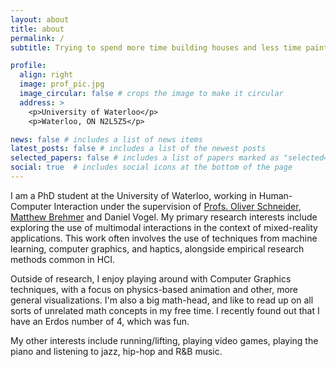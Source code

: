 ```yaml
---
layout: about
title: about
permalink: /
subtitle: Trying to spend more time building houses and less time painting walls.

profile:
  align: right
  image: prof_pic.jpg
  image_circular: false # crops the image to make it circular
  address: >
    <p>University of Waterloo</p>
    <p>Waterloo, ON N2L5Z5</p>

news: false # includes a list of news items
latest_posts: false # includes a list of the newest posts
selected_papers: false # includes a list of papers marked as "selected={true}"
social: true  # includes social icons at the bottom of the page
---
```

I am a PhD student at the University of Waterloo, working in Human-Computer Interaction under the supervision of [Profs. Oliver Schneider](http://oliverschneider.ca), [Matthew Brehmer](http://mattbrehmer.ca) and Daniel Vogel. My primary research interests include exploring the use of multimodal interactions in the context of mixed-reality applications. This work often involves the use of techniques from machine learning, computer graphics, and haptics, alongside empirical research methods common in HCI. 

Outside of research, I enjoy playing around with Computer Graphics techniques, with a focus on physics-based animation and other, more general visualizations. I'm also a big math-head, and like to read up on all sorts of unrelated math concepts in my free time. I recently found out that I have an Erdos number of 4, which was fun. 

My other interests include running/lifting, playing video games, playing the piano and listening to jazz, hip-hop and R&B music.
